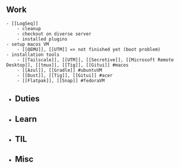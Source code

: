 ## Work
	- [[LogSeq]]
		- cleanup
		- checkout on diverse server
		- installed plugins
	- setup macos VM
		- [[QEMU]], [[UTM]] => not finished yet (boot problem)
	- installation tools
		- [[Tailscale]], [[UTM]], [[Secretive]], [[Microsoft Remote Desktop]], [[tmux]], [[Tig]], [[Gitui]] #macos
		- [[Azul]], [[Gradle]] #ubuntuVM
		- [[Dust]], [[Tig]], [[Gitui]] #acer
		- [[Flatpak]], [[Snap]] #fedoraVM
- ## Duties
- ## Learn
- ## TIL
- ## Misc